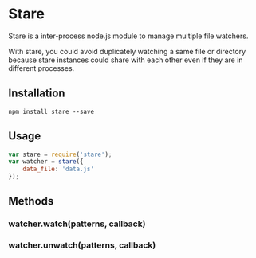 # Stare

Stare is a inter-process node.js module to manage multiple file watchers.

With stare, you could avoid duplicately watching a same file or directory because stare instances could share with each other even if they are in different processes.


## Installation

	npm install stare --save
	
## Usage

```js
var stare = require('stare');
var watcher = stare({
	data_file: 'data.js'
});
```


## Methods

### watcher.watch(patterns, callback)

### watcher.unwatch(patterns, callback)

